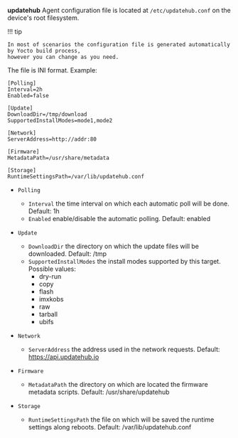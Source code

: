 **updatehub** Agent configuration file is located at ```/etc/updatehub.conf``` on the device's root filesystem.

!!! tip

    In most of scenarios the configuration file is generated automatically by Yocto build process,
    however you can change as you need.

The file is INI format. Example:

```
[Polling]
Interval=2h
Enabled=false

[Update]
DownloadDir=/tmp/download
SupportedInstallModes=mode1,mode2

[Network]
ServerAddress=http://addr:80

[Firmware]
MetadataPath=/usr/share/metadata

[Storage]
RuntimeSettingsPath=/var/lib/updatehub.conf
```

* ```Polling```
    * ```Interval``` the time interval on which each automatic poll will be done. Default: 1h
    * ```Enabled``` enable/disable the automatic polling. Default: enabled

* ```Update```
    * ```DownloadDir``` the directory on which the update files will be downloaded. Default: /tmp
    * ```SupportedInstallModes``` the install modes supported by this target. Possible values:
        * dry-run
        * copy
        * flash
        * imxkobs
        * raw
        * tarball
        * ubifs

* ```Network```
    * ```ServerAddress``` the address used in the network requests. Default: https://api.updatehub.io

* ```Firmware```
    * ```MetadataPath``` the directory on which are located the firmware metadata scripts. Default: /usr/share/updatehub

* ```Storage```
    * ```RuntimeSettingsPath``` the file on which will be saved the runtime settings along reboots. Default: /var/lib/updatehub.conf